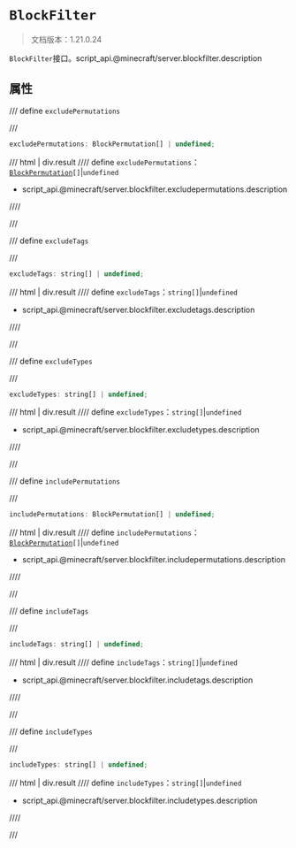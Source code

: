 # `BlockFilter`

> 文档版本：1.21.0.24

`BlockFilter`接口。script_api.@minecraft/server.blockfilter.description

## 属性

/// define
`excludePermutations`


///

```js
excludePermutations: BlockPermutation[] | undefined;
```

/// html | div.result
//// define
`excludePermutations`：<code><a href="../blockpermutation/">BlockPermutation</a>[]</code>|`undefined`

- script_api.@minecraft/server.blockfilter.excludepermutations.description


////

///


/// define
`excludeTags`


///

```js
excludeTags: string[] | undefined;
```

/// html | div.result
//// define
`excludeTags`：`string[]`|`undefined`

- script_api.@minecraft/server.blockfilter.excludetags.description


////

///


/// define
`excludeTypes`


///

```js
excludeTypes: string[] | undefined;
```

/// html | div.result
//// define
`excludeTypes`：`string[]`|`undefined`

- script_api.@minecraft/server.blockfilter.excludetypes.description


////

///


/// define
`includePermutations`


///

```js
includePermutations: BlockPermutation[] | undefined;
```

/// html | div.result
//// define
`includePermutations`：<code><a href="../blockpermutation/">BlockPermutation</a>[]</code>|`undefined`

- script_api.@minecraft/server.blockfilter.includepermutations.description


////

///


/// define
`includeTags`


///

```js
includeTags: string[] | undefined;
```

/// html | div.result
//// define
`includeTags`：`string[]`|`undefined`

- script_api.@minecraft/server.blockfilter.includetags.description


////

///


/// define
`includeTypes`


///

```js
includeTypes: string[] | undefined;
```

/// html | div.result
//// define
`includeTypes`：`string[]`|`undefined`

- script_api.@minecraft/server.blockfilter.includetypes.description


////

///


